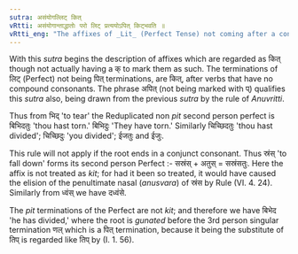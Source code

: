 ```yaml
---
sutra: असंयोगल्लिट् कित्
vRtti: असंयोगान्ताद्धातोः परो लिट् प्रत्ययोऽपित् किट्भवति ॥
vRtti_eng: "The affixes of _Lit_ (Perfect Tense) not coming after a conjunct consonant, are as if they had an indicatory क् (_kit_)."
---
```

With this _sutra_ begins the description of affixes which are regarded as कित् though not actually having a क् to mark them as such. The terminations of लिट् (Perfect) not being पित् terminations, are कित्, after verbs that have no compound consonants. The phrase अपित् (not being marked with प्) qualifies this _sutra_ also, being drawn from the previous _sutra_ by the rule of _Anuvritti_.

Thus from भिद् 'to tear' the Reduplicated non _pit_ second person perfect is बिभिदतुः 'thou hast torn.' बिभिदुः 'They have torn.'
Similarly चिच्छिदतुः 'thou hast divided'; चिच्छिदुः 'you divided'; ईजतुः and ईजुः.

This rule will not apply if the root ends in a conjunct consonant. Thus स्रंस् 'to fall down' forms its second person Perfect :- सस्रंस् + अतुस् = सस्रंसतुः. Here the affix is not treated as _kit_; for had it been so treated, it would have caused the elision of the penultimate nasal (_anusvara_) of स्रंस by Rule (VI. 4. 24). Similarly from ध्वंस् we have दध्वंसे.

The _pit_ terminations of the Perfect are not _kit_; and therefore we have बिभेद 'he has divided,' where the root is _gunated_ before the 3rd person singular termination णल् which is a पित् termination, because it being the substitute of तिप् is regarded like तिप् by (I. 1. 56).
